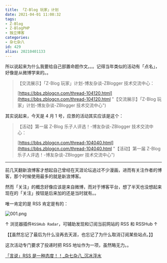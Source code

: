 ```yaml
---
title: 「Z-Blog 玩家」计划
date: 2021-04-01 11:08:32
tags:
- Z-Blog
- Z-BlogPHP
- 独立博客
categories:
- 杂七杂八
id: 429
alias: 20210401133
---
```


所以说起来为什么我要给自己部置命题作文。。。记得当年类似的活动有「点名」，好像是从微博学来的。。

<!-- 现在某猪每天基本三件事：写 Bug，买电脑配件，压片； -->

<!--more-->

> 【交流展示】「Z-Blog 玩家」计划-博友杂谈-ZBlogger 技术交流中心：
>
> [https://bbs.zblogcn.com/thread-104120.html](https://bbs.zblogcn.com/thread-104120.html "【交流展示】「Z-Blog 玩家」计划-博友杂谈-ZBlogger 技术交流中心")

其实说起来，今天是 4 月 1 号，应景的活动其实应该是这个：

> 【活动】第一届 Z-Blog 乐子人评选！-博友杂谈-ZBlogger 技术交流中心：
>
> [https://bbs.zblogcn.com/thread-104040.html](https://bbs.zblogcn.com/thread-104040.html "【活动】第一届 Z-Blog 乐子人评选！-博友杂谈-ZBlogger 技术交流中心")

--------------

前几天翻新浪博客才想起自己曾经在天涯论坛追过不少漫画，进而有关注作者的博客，那个时候使用最多的就是新浪博客。

然而「关注」的概念好像应该是来自微博，而对于博客平台，想了半天也没想起来现在的「关注」按钮是后来加的还是当时就有。。

唯一肯定的是 RSS 肯定是有的：

![001.png](https://i.loli.net/2021/04/01/xag9CZXSDVNI2Gi.png)

↑ 浏览器插件`RSSHub Radar`，可辅助发现和订阅当前网站的 RSS 和 RSSHub ↑

【【虽然忘记了最后为什么没再去天涯，也忘记了为什么取消订阅某些站点。】】

这次活动专门要求了投递时把 RSS 地址作为一项，虽然略无力。。

[「言说」RSS 是一种态度！！\_杂七杂八\_沉冰浮水](https://www.wdssmq.com/post/20201231613.html "「言说」RSS 是一种态度！！\_杂七杂八\_沉冰浮水")

<!--429-->
